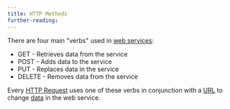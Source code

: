 ```yaml
---
title: HTTP Methods
further-reading:
---
```

There are four main "verbs" used in [web services](/web-service):

* GET - Retrieves data from the service
* POST - Adds data to the service
* PUT - Replaces data in the service
* DELETE - Removes data from the service

Every [HTTP Request](/http-request) uses one of these verbs in conjunction with a [URL](/url) to change [data](/data) in the web service.
